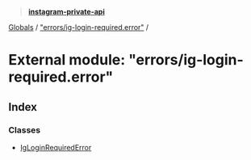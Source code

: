 > **[instagram-private-api](../README.md)**

[Globals](../globals.md) / ["errors/ig-login-required.error"](_errors_ig_login_required_error_.md) /

# External module: "errors/ig-login-required.error"

## Index

### Classes

* [IgLoginRequiredError](../classes/_errors_ig_login_required_error_.igloginrequirederror.md)